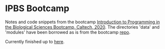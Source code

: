 # IPBS Bootcamp

Notes and code snippets from the bootcamp [Introduction to Programming in the Biological Sciences Bootcamp, Caltech, 2020](http://justinbois.github.io/bootcamp/2020/index.html). The directories 'data' and 'modules' have been borrowed as is from the bootcamp [repo](https://github.com/justinbois/bootcamp).

Currently finished up to [here](http://justinbois.github.io/bootcamp/2020/lessons/l15_examples_of_tdd.html).
